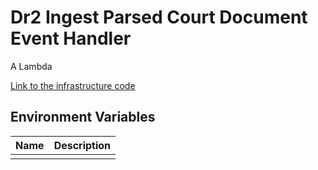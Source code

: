 # Dr2 Ingest Parsed Court Document Event Handler

A Lambda

[Link to the infrastructure code](https://github.com/nationalarchives/dp-terraform-environments)

## Environment Variables

| Name | Description |
|------|-------------|
|      |             |
